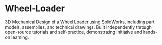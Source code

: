 # Wheel-Loader
3D Mechanical Design of a Wheel Loader using SolidWorks, including part models, assemblies, and technical drawings.
Built independently through open-source tutorials and self-practice, demonstrating initiative and hands-on learning.
